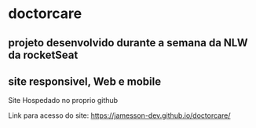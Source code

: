 # doctorcare

## projeto desenvolvido durante a semana da NLW  da rocketSeat

## site responsivel, Web e mobile

Site Hospedado no proprio github

Link para acesso do site: https://jamesson-dev.github.io/doctorcare/
